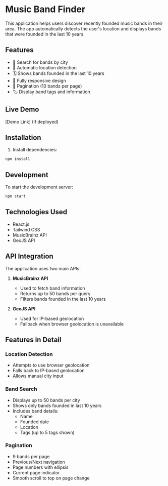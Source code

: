 # Music Band Finder

This application helps users discover recently founded music bands in their area. The app automatically detects the user's location and displays bands that were founded in the last 10 years.

## Features

- 🎵 Search for bands by city
- 📍 Automatic location detection
- 🗓️ Shows bands founded in the last 10 years
- 📱 Fully responsive design
- 📄 Pagination (10 bands per page)
- 🏷️ Display band tags and information

## Live Demo

[Demo Link] (If deployed)


## Installation

1. Install dependencies:
```bash
npm install
```

## Development

To start the development server:

```bash
npm start
```


## Technologies Used

- React.js
- Tailwind CSS
- MusicBrainz API
- GeoJS API

## API Integration

The application uses two main APIs:

1. **MusicBrainz API**
   - Used to fetch band information
   - Returns up to 50 bands per query
   - Filters bands founded in the last 10 years

2. **GeoJS API**
   - Used for IP-based geolocation
   - Fallback when browser geolocation is unavailable

## Features in Detail

### Location Detection
- Attempts to use browser geolocation
- Falls back to IP-based geolocation
- Allows manual city input

### Band Search
- Displays up to 50 bands per city
- Shows only bands founded in last 10 years
- Includes band details:
  - Name
  - Founded date
  - Location
  - Tags (up to 5 tags shown)

### Pagination
- 9 bands per page
- Previous/Next navigation
- Page numbers with ellipsis
- Current page indicator
- Smooth scroll to top on page change
